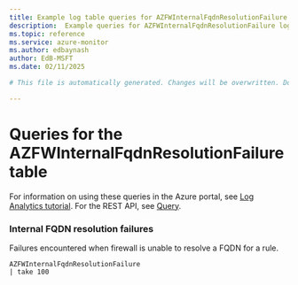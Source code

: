 ```yaml
---
title: Example log table queries for AZFWInternalFqdnResolutionFailure
description:  Example queries for AZFWInternalFqdnResolutionFailure log table
ms.topic: reference
ms.service: azure-monitor
ms.author: edbaynash
author: EdB-MSFT
ms.date: 02/11/2025

# This file is automatically generated. Changes will be overwritten. Do not change this file directly. 

---
```


# Queries for the AZFWInternalFqdnResolutionFailure table

For information on using these queries in the Azure portal, see [Log Analytics tutorial](/azure/azure-monitor/logs/log-analytics-tutorial). For the REST API, see [Query](/rest/api/loganalytics/query).


### Internal FQDN resolution failures  


Failures encountered when firewall is unable to resolve a FQDN for a rule.  

```query
AZFWInternalFqdnResolutionFailure
| take 100
```

